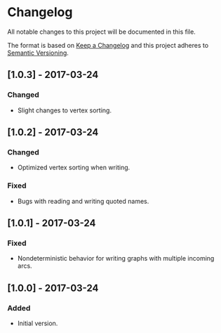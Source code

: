 # Changelog
All notable changes to this project will be documented in this file.

The format is based on [Keep a Changelog](http://keepachangelog.com/en/1.0.0/) and this project adheres to [Semantic Versioning](http://semver.org/spec/v2.0.0.html).

## [1.0.3] - 2017-03-24
### Changed
- Slight changes to vertex sorting.

## [1.0.2] - 2017-03-24
### Changed
- Optimized vertex sorting when writing.
### Fixed
- Bugs with reading and writing quoted names.

## [1.0.1] - 2017-03-24
### Fixed
- Nondeterministic behavior for writing graphs with multiple incoming arcs.

## [1.0.0] - 2017-03-24
### Added
- Initial version.
